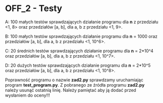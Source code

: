 # OFF_2 - Testy

A: 100 małych testów sprawdzających działanie programu dla **n** z przedziału
<1, 8> oraz przedziałów [a, b], dla a, b z przedziału <1, 9>.

B: 100 małych testów sprawdzających działanie programu dla **n** = 1000 oraz przedziałów [a, b], dla a, b z przedziału <1, 10^6>.

C: 20 średnich testów sprawdzających działanie programu dla **n** = 2*10^4 oraz przedziałów [a, b], dla a, b z przedziału <1, 10^7>.

D: 20 dużych testów sprawdzających działanie programu dla **n** = 2*10^5 oraz przedziałów [a, b], dla a, b z przedziału <1, 10^8>.


Poprawność programu o nazwie **zad2.py** sprawdzamy uruchamiając program **test_program.py**. Z pobranego ze
źródła programu **zad2.py** należy usunąć ostatnią linię. Należy pamiętać aby ją dodać przed wysłaniem
do oceny!!!
